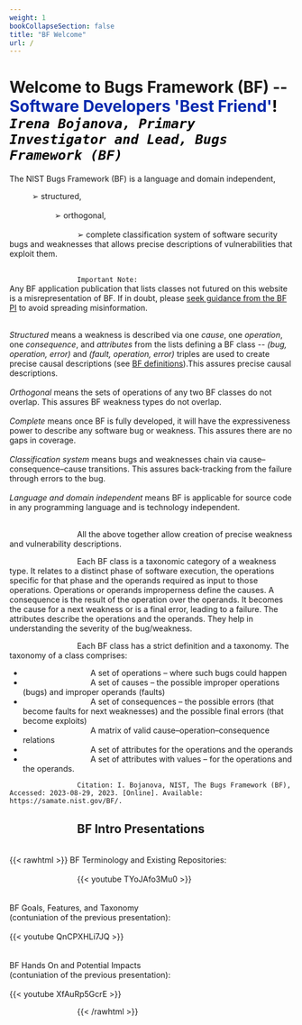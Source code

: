 ```yaml
---
weight: 1
bookCollapseSection: false
title: "BF Welcome"
url: /
---
```

<!-- <l style="color: #7D3368; font-size:32px">xxx</> -->
# Welcome to Bugs Framework (BF) -- <l style="color: #0428AE">Software Developers 'Best Friend'<l/><l style="color: black">!<l/><br/>_`Irena Bojanova, Primary Investigator and Lead, Bugs Framework (BF)`_

The NIST Bugs Framework (BF) is a language and domain independent, 
<div style="text-indent: 40px">➢ structured,</div></br>
<div style="text-indent: 80px">➢ orthogonal,</div><br/>
<div style="text-indent: 120px">➢ complete classification system of software security bugs and weaknesses that allows precise descriptions of vulnerabilities that exploit them.</div>
<br/>
<div style="text-indent: 120px">

`Important Note:`</br>
Any BF application publication that lists classes not futured on this website is a misrepresentation of BF. If in doubt, please [seek guidance from the BF PI](/BF/info/contact/bf-contact) to avoid spreading misinformation.

<br/>_Structured_ means a weakness is described via one _cause_, one _operation_, one _consequence_, and _attributes_ from the lists defining a BF class -- _(bug, operation, error)_ and _(fault, operation, error)_ triples are used to create precise causal descriptions (see [BF definitions](/BF/info/model/bf-concepts/)).This assures precise causal descriptions.
<br/><br/>
_Orthogonal_ means the sets of operations of any two BF classes do not overlap. This assures BF  weakness types do not overlap. 
<br/><br/>
_Complete_ means once BF is fully developed, it will have the expressiveness power to describe any software bug or weakness. This assures there are no gaps in coverage. 
<br/><br/>
_Classification system_ means bugs and weaknesses chain via cause–consequence–cause transitions. This assures back-tracking from the failure through errors to the bug. 
<br/><br/>
_Language and domain independent_ means BF is applicable for source code in any programming language and is technology independent.
<br/><br/>

All the above together allow creation of precise weakness and vulnerability descriptions. 

Each BF class is a taxonomic  category  of  a  weakness type. It relates to a distinct phase of software execution, the operations specific for that phase and the operands required as input to those operations. Operations or operands improperness define the causes. A consequence is the result of the operation over the operands. It becomes the cause for a next weakness or is a final error, leading to a failure. The attributes describe the operations and the operands. They help in understanding the severity of the bug/weakness.

Each BF class has a strict definition and a taxonomy. The taxonomy of a class comprises:

*   A set of operations – where such bugs could happen
*   A set of causes – the possible improper operations (bugs) and improper operands (faults)
*   A set of consequences – the possible errors (that become faults for next weaknesses) and the possible final errors (that become exploits)
*   A matrix of valid cause–operation–consequence relations
*   A set of attributes for the operations and the operands
*   A set of attributes with values – for the operations and the operands.

`Citation: I. Bojanova, NIST, The Bugs Framework (BF), Accessed: 2023-08-29, 2023. [Online]. Available: https://samate.nist.gov/BF/.` 

## BF Intro Presentations

<br/>
{{< rawhtml >}} 
BF Terminology and Existing Repositories:
<br/><br/>
<div class="row">
<div class="col-9">
{{< youtube TYoJAfo3Mu0 >}}
</div>
</div>

<div class="row">
<div class="col-9">
<br/><br/>
BF Goals, Features, and Taxonomy <br/>
(contuniation of the previous presentation):
<br/><br/>
{{< youtube QnCPXHLi7JQ >}}
</div>
</div>

<div class="row">
<div class="col-9">
<br/><br/>
BF Hands On and Potential Impacts <br/>
(contuniation of the previous presentation):
<br/><br/>
{{< youtube XfAuRp5GcrE >}}
</div>
</div>

{{< /rawhtml >}}

<br/><br/>